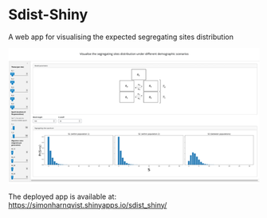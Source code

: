 # Sdist-Shiny

A web app for visualising the expected segregating sites distribution

![App screenshot](sdist_shiny.png)

The deployed app is available at: https://simonharnqvist.shinyapps.io/sdist_shiny/
